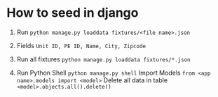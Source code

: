 # How to seed in django 

1. Run
    `python manage.py loaddata fixtures/<file name>.json`

2. Fields
    `Unit ID, PE ID, Name, City, Zipcode`

3. Run all fixtures
   `python manage.py loaddata fixtures/*.json`

4. Run Python Shell 
   `python manage.py shell`
   Import Models
   `from <app name>.models import <model>`
   Delete all data in table
   `<model>.objects.all().delete()`